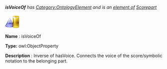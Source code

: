 ___isVoiceOf__ 
 has
 [Category:OntologyElement](../../Category/OntologyElement "Category:OntologyElement") 
 and is an
 [element of](../../Property/ElementOf "Property:ElementOf") 
[Scorepart](../../Submissions/Scorepart "Submissions:Scorepart")_




  





[![ObjectProperty](../public/images/thumb/c/c3/ObjectProperty.gif/45px-ObjectProperty.gif)](../../Image/ObjectProperty.gif "ObjectProperty")


__Name__ 
 : isVoiceOf
 



__Type:__ 
 owl:ObjectProperty
 



__Description__ 
 : Inverse of hasVoice. Connects the voice of the score/symbolic notation to the belonging part.